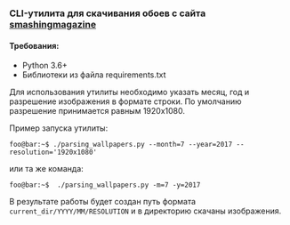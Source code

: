 ### CLI-утилита для скачивания обоев с сайта [smashingmagazine](https://smashingmagazine.com)

#### Требования:
- Python 3.6+
- Библиотеки из файла requirements.txt

Для использования утилиты необходимо указать месяц, год и разрешение изображения в формате строки. По умолчанию разрешение принимается равным 1920x1080.

Пример запуска утилиты:
```console
foo@bar:~$ ./parsing_wallpapers.py --month=7 --year=2017 --resolution='1920x1080'
```
или та же команда:
```console
foo@bar:~$  ./parsing_wallpapers.py -m=7 -y=2017
```
В результате работы будет создан путь формата `current_dir/YYYY/MM/RESOLUTION` и в директорию скачаны изображения.


